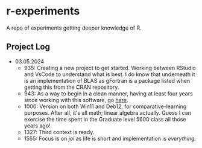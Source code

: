 # r-experiments

A repo of experiments getting deeper knowledge of R.

## Project Log

* 03.05.2024
    - 935: Creating a new project to get started. Working between RStudio and VsCode to understand what is best. I do know that underneath it is an implementation of BLAS as gFortran is a package listed when getting this from the CRAN repository.
    - 943: As a way to begin in a clean manner, having at least four years since working with this software, go [here](https://education.rstudio.com/learn/beginner/).
    - 1000: Version on both Win11 and Deb12, for comparative-learning purposes. After all, it's all math; linear algebra actually. Guess I can exercise the time spent in the Graduate level 5600 class all those years ago!
    - 1327: Third context is ready.
    - 1555: Focus is on _joi_ as life is short and implementation is _everything_.
    